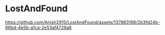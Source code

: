 # LostAndFound

https://github.com/Anish2915/LostAndFound/assets/137883198/2b3fd24b-66bd-4e5b-a1ca-2e53af4729a6

